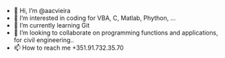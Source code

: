 - 👋 Hi, I’m @aacvieira
- 👀 I’m interested in coding for VBA, C, Matlab, Phython, ...
- 🌱 I’m currently learning Git
- 💞️ I’m looking to collaborate on programming functions and applications, for civil engineering..
- 📫 How to reach me +351.91.732.35.70

<!---
aacvieira/aacvieira is a ✨ special ✨ repository because its `README.md` (this file) appears on your GitHub profile.
You can click the Preview link to take a look at your changes.
--->
